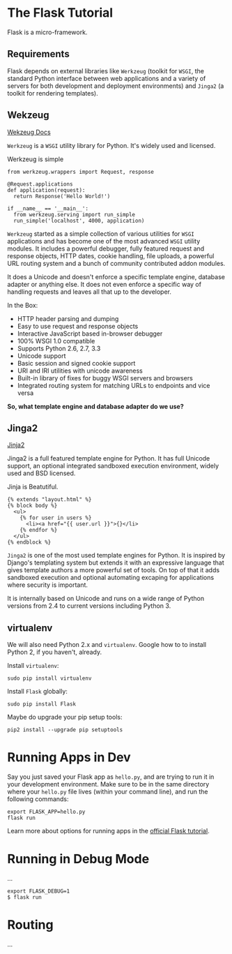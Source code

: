 # The Flask Tutorial

Flask is a micro-framework.

## Requirements

Flask depends on external libraries like `Werkzeug` (toolkit for `WSGI`, the standard Python interface between web applications and a variety of servers for both development and deployment environments) and `Jinga2` (a toolkit for rendering templates).

## Wekzeug

[Wekzeug Docs](http://werkzeug.pocoo.org/)

`Werkzeug` is a `WSGI` utility library for Python. It's widely used and licensed.

Werkzeug is simple

    from werkzeug.wrappers import Request, response

    @Request.applications
    def application(request):
      return Response('Hello World!')

    if __name__ == '__main__':
      from werkzeug.serving import run_simple
      run_simple('localhost', 4000, application)

`Werkzeug` started as a simple collection of various utilities for `WSGI` applications and has become one of the most advanced `WSGI` utility modules. It includes a powerful debugger, fully featured request and response objects, HTTP dates, cookie handling, file uploads, a powerful URL routing system and a bunch of community contributed addon modules.

It does a Unicode and doesn't enforce a specific template engine, database adapter or anything else. It does not even enforce a specific way of handling requests and leaves all that up to the developer.

In the Box:

- HTTP header parsing and dumping
- Easy to use request and response objects
- Interactive JavaScript based in-browser debugger
- 100% WSGI 1.0 compatible
- Supports Python 2.6, 2.7, 3.3
- Unicode support
- Basic session and signed cookie support
- URI and IRI utilities with unicode awareness
- Built-in library of fixes for buggy WSGI servers and browsers
- Integrated routing system for matching URLs to endpoints and vice versa

**So, what template engine and database adapter do we use?**

## Jinga2

[Jinja2](http://jinja.pocoo.org/)

Jinga2 is a full featured template engine for Python. It has full Unicode support, an optional integrated sandboxed execution environment, widely used and BSD licensed.

Jinja is Beatutiful.

    {% extends "layout.html" %}
    {% block body %}
      <ul>
        {% for user in users %}
          <li><a href="{{ user.url }}">{}</li>
        {% endfor %}
      </ul>
    {% endblock %}

`Jinga2` is one of the most used template engines for Python. It is inspired by Django's templating system but extends it with an expressive language that gives template authors a more powerful set of tools. On top of that it adds sandboxed execution and optional automating excaping for applications where security is important.

It is internally based on Unicode and runs on a wide range of Python versions from 2.4 to current versions including Python 3.

## virtualenv

We will also need Python 2.x and `virtualenv`. Google how to to install Python 2, if you haven't, already.

Install `virtualenv`:

    sudo pip install virtualenv

Install `Flask` globally:

    sudo pip install Flask

Maybe do upgrade your pip setup tools:

    pip2 install --upgrade pip setuptools

# Running Apps in Dev

Say you just saved your Flask app as `hello.py`, and are trying to run it in your development environment. Make sure to be in the same directory where your `hello.py` file lives (within your command line), and run the following commands:

    export FLASK_APP=hello.py
    flask run

Learn more about options for running apps in the [official Flask tutorial](http://flask.pocoo.org/docs/0.11/quickstart/).

# Running in Debug Mode

...

    export FLASK_DEBUG=1
    $ flask run

# Routing

...
